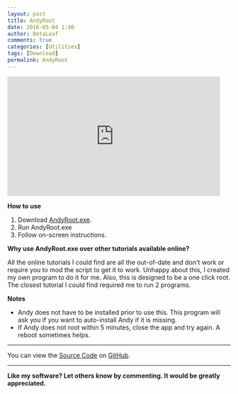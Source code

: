 ```yaml
---
layout: post
title: AndyRoot
date: 2016-05-04 1:40
author: BetaLeaf
comments: true
categories: [Utilities]
tags: [Download]
permalink: AndyRoot
---
```


<iframe src="https://www.youtube.com/embed/HiuMsOLVn6g?autoplay=1" width="480" height="270" frameborder="0" allowfullscreen="allowfullscreen"></iframe>  

**How to use**  
1. Download [AndyRoot.exe](https://github.com/BetaLeaf/AndyRoot/releases/).  
2. Run AndyRoot.exe  
3. Follow on-screen instructions.  

**Why use AndyRoot.exe over other tutorials available online?**  

All the online tutorials I could find are all the out-of-date and don't work or require you to mod the script to get it to work. Unhappy about this, I created my own program to do it for me. Also, this is designed to be a one click root. The closest tutorial I could find required me to run 2 programs.  

**Notes**  

  * Andy does not have to be installed prior to use this. This program will ask you if you want to auto-install Andy if it is missing.  
  * If Andy does not root within 5 minutes, close the app and try again. A reboot sometimes helps.

---

You can view the [Source Code](https://github.com/BetaLeaf/AndyRoot/archive/0.3.zip) on [GitHub](https://github.com/BetaLeaf/AndyRoot/).  

---

**Like my software? Let others know by commenting. It would be greatly appreciated.**  